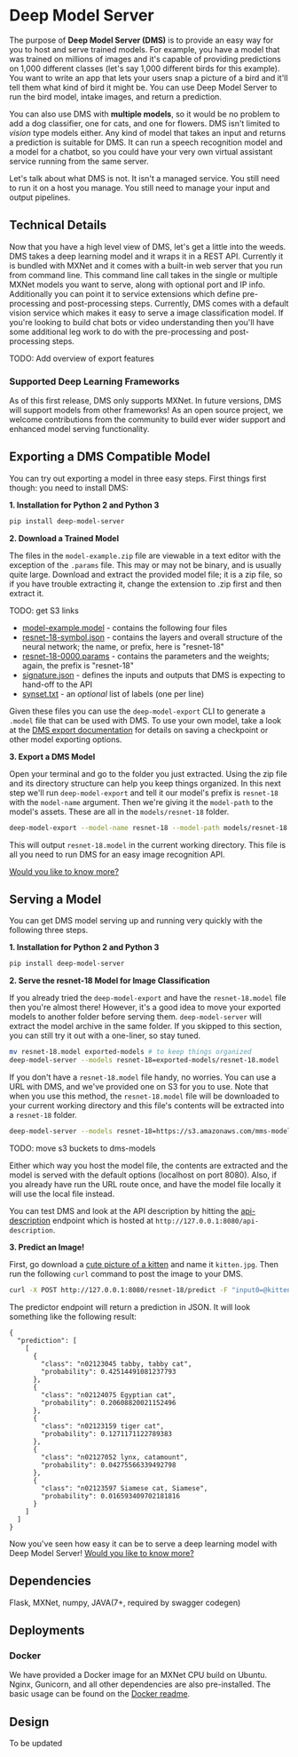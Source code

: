 # Deep Model Server

The purpose of **Deep Model Server (DMS)** is to provide an easy way for you to host and serve trained models. For example, you have a model that was trained on millions of images and it's capable of providing predictions on 1,000 different classes (let's say 1,000 different birds for this example). You want to write an app that lets your users snap a picture of a bird and it'll tell them what kind of bird it might be. You can use Deep Model Server to run the bird model, intake images, and return a prediction.

You can also use DMS with **multiple models**, so it would be no problem to add a dog classifier, one for cats, and one for flowers. DMS isn't limited to *vision* type models either. Any kind of model that takes an input and returns a prediction is suitable for DMS. It can run a speech recognition model and a model for a chatbot, so you could have your very own virtual assistant service running from the same server.

Let's talk about what DMS is not. It isn't a managed service. You still need to run it on a host you manage. You still need to manage your input and output pipelines.

## Technical Details

Now that you have a high level view of DMS, let's get a little into the weeds. DMS takes a deep learning model and it wraps it in a REST API. Currently it is bundled with MXNet and it comes with a built-in web server that you run from command line. This command line call takes in the single or multiple MXNet models you want to serve, along with optional port and IP info. Additionally you can point it to service extensions which define pre-processing and post-processing steps. Currently, DMS comes with a default vision service which makes it easy to serve a image classification model. If you're looking to build chat bots or video understanding then you'll have some additional leg work to do with the pre-processing and post-processing steps.

TODO: Add overview of export features

### Supported Deep Learning Frameworks

As of this first release, DMS only supports MXNet. In future versions, DMS will support models from other frameworks! As an open source project, we welcome contributions from the community to build ever wider support and enhanced model serving functionality.

## Exporting a DMS Compatible Model

You can try out exporting a model in three easy steps. First things first though: you need to install DMS:

**1. Installation for Python 2 and Python 3**

```bash
pip install deep-model-server
```

**2. Download a Trained Model**

The files in the `model-example.zip` file are viewable in a text editor with the exception of the `.params` file. This may or may not be binary, and is usually quite large. Download and extract the provided model file; it is a zip file, so if you have trouble extracting it, change the extension to .zip first and then extract it.

TODO: get S3 links

* [model-example.model]() - contains the following four files
* [resnet-18-symbol.json]() - contains the layers and overall structure of the neural network; the name, or prefix, here is "resnet-18"
* [resnet-18-0000.params]() - contains the parameters and the weights; again, the prefix is "resnet-18"
* [signature.json]() - defines the inputs and outputs that DMS is expecting to hand-off to the API
* [synset.txt]() - an *optional* list of labels (one per line)

Given these files you can use the `deep-model-export` CLI to generate a `.model` file that can be used with DMS. To use your own model, take a look at the [DMS export documentation](docs/export.md) for details on saving a checkpoint or other model exporting options.

**3. Export a DMS Model**

Open your terminal and go to the folder you just extracted. Using the zip file and its directory structure can help you keep things organized. In this next step we'll run `deep-model-export` and tell it our model's prefix is `resnet-18` with the `model-name` argument. Then we're giving it the `model-path` to the model's assets. These are all in the `models/resnet-18` folder.

```bash
deep-model-export --model-name resnet-18 --model-path models/resnet-18
```

This will output `resnet-18.model` in the current working directory. This file is all you need to run DMS for an easy image recognition API.

[Would you like to know more?](docs/export.md)

## Serving a Model

You can get DMS model serving up and running very quickly with the following three steps.

**1. Installation for Python 2 and Python 3**

```bash
pip install deep-model-server
```

**2. Serve the resnet-18 Model for Image Classification**

If you already tried the `deep-model-export` and have the `resnet-18.model` file then you're almost there! However, it's a good idea to move your exported models to another folder before serving them. `deep-model-server` will extract the model archive in the same folder. If you skipped to this section, you can still try it out with a one-liner, so stay tuned.

```bash
mv resnet-18.model exported-models # to keep things organized
deep-model-server --models resnet-18=exported-models/resnet-18.model
```

If you don't have a `resnet-18.model` file handy, no worries. You can use a URL with DMS, and we've provided one on S3 for you to use. Note that when you use this method, the `resnet-18.model` file will be downloaded to your current working directory and this file's contents will be extracted into a `resnet-18` folder.

```bash
deep-model-server --models resnet-18=https://s3.amazonaws.com/mms-models/resnet-18.model
```

TODO: move s3 buckets to dms-models

Either which way you host the model file, the contents are extracted and the model is served with the default options (localhost on port 8080). Also, if you already have run the URL route once, and have the model file locally it will use the local file instead.

You can test DMS and look at the API description by hitting the [api-description](http://127.0.0.1:8080/api-description) endpoint which is hosted at `http://127.0.0.1:8080/api-description`.

**3. Predict an Image!**

First, go download a [cute picture of a kitten](https://www.google.com/search?q=cute+kitten&tbm=isch&hl=en&cr=&safe=images) and name it `kitten.jpg`. Then run the following `curl` command to post the image to your DMS.

```bash
curl -X POST http://127.0.0.1:8080/resnet-18/predict -F "input0=@kitten.jpg"
```

The predictor endpoint will return a prediction in JSON. It will look something like the following result:

```
{
  "prediction": [
    [
      {
        "class": "n02123045 tabby, tabby cat",
        "probability": 0.42514491081237793
      },
      {
        "class": "n02124075 Egyptian cat",
        "probability": 0.20608820021152496
      },
      {
        "class": "n02123159 tiger cat",
        "probability": 0.1271171122789383
      },
      {
        "class": "n02127052 lynx, catamount",
        "probability": 0.04275566339492798
      },
      {
        "class": "n02123597 Siamese cat, Siamese",
        "probability": 0.016593409702181816
      }
    ]
  ]
}
```

Now you've seen how easy it can be to serve a deep learning model with Deep Model Server! [Would you like to know more?](docs/serve.md)

## Dependencies

Flask, MXNet, numpy, JAVA(7+, required by swagger codegen)

## Deployments

### Docker
We have provided a Docker image for an MXNet CPU build on Ubuntu. Nginx, Gunicorn, and all other dependencies are also pre-installed.
The basic usage can be found on the [Docker readme](docker/README.md).

## Design
To be updated
